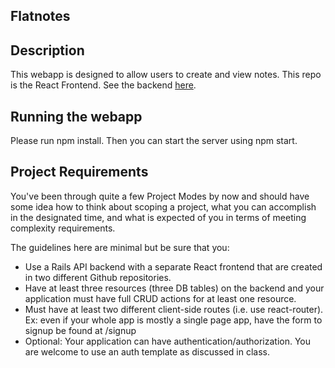 ## Flatnotes

## Description

This webapp is designed to allow users to create and view notes. This repo is the React Frontend. See the backend [here](https://github.com/KRStoddard/mod4_project_backend).

## Running the webapp

Please run npm install. Then you can start the server using npm start.


## Project Requirements

You've been through quite a few Project Modes by now and should have some idea how to think about scoping a project, what you can accomplish in the designated time, and what is expected of you in terms of meeting complexity requirements.

The guidelines here are minimal but be sure that you:

* Use a Rails API backend with a separate React frontend that are created in two different Github repositories.
* Have at least three resources (three DB tables) on the backend and your application must have full CRUD actions for at least one resource.
* Must have at least two different client-side routes (i.e. use react-router). Ex: even if your whole app is mostly a single page app, have the form to signup be found at /signup
* Optional: Your application can have authentication/authorization. You are welcome to use an auth template as discussed in class.
